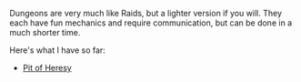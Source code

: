 Dungeons are very much like Raids, but a lighter version if you will. They each have fun mechanics and require communication, but can be done in a much shorter time.

Here's what I have so far:

<div class="grid cards" markdown>

- [Pit of Heresy](./Pit-of-Heresy/)

</div>